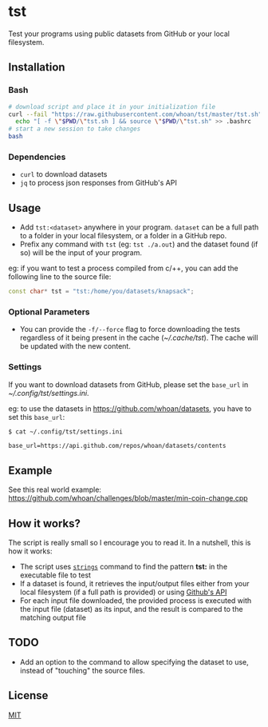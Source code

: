# tst

Test your programs using public datasets from GitHub or your local filesystem.


## Installation

### Bash

```bash
# download script and place it in your initialization file
curl --fail "https://raw.githubusercontent.com/whoan/tst/master/tst.sh" > tst.sh &&
  echo "[ -f \"$PWD/\"tst.sh ] && source \"$PWD/\"tst.sh" >> .bashrc
# start a new session to take changes
bash
```

### Dependencies

- `curl` to download datasets
- `jq` to process json responses from GitHub's API

## Usage

- Add `tst:<dataset>` anywhere in your program. `dataset` can be a full path to a folder in your local filesystem, or a folder in a GitHub repo.
- Prefix any command with `tst` (eg: `tst ./a.out`) and the dataset found (if so) will be the input of your program.

eg: if you want to test a process compiled from c/++, you can add the following line to the source file:

```c++
const char* tst = "tst:/home/you/datasets/knapsack";
```

### Optional Parameters

- You can provide the `-f/--force` flag to force downloading the tests regardless of it being present in the cache (*~/.cache/tst*). The cache will be updated with the new content.

### Settings

If you want to download datasets from GitHub, please set the `base_url` in *~/.config/tst/settings.ini*.

eg: to use the datasets in https://github.com/whoan/datasets, you have to set this `base_url`:

```bash
$ cat ~/.config/tst/settings.ini
```
```
base_url=https://api.github.com/repos/whoan/datasets/contents
```

## Example

See this real world example: https://github.com/whoan/challenges/blob/master/min-coin-change.cpp

## How it works?

The script is really small so I encourage you to read it. In a nutshell, this is how it works:

- The script uses [`strings`][strings] command to find the pattern **tst:<dataset>** in the executable file to test
- If a dataset is found, it retrieves the input/output files either from your local filesystem (if a full path is provided) or using [Github's API][gh-api]
- For each input file downloaded, the provided process is executed with the input file (dataset) as its input, and the result is compared to the matching output file

[strings]: https://linux.die.net/man/1/strings
[gh-api]: https://developer.github.com/v3/repos/contents/#get-contents

## TODO

- Add an option to the command to allow specifying the dataset to use, instead of "touching" the source files.

## License

[MIT](https://github.com/whoan/tst/blob/master/LICENSE)
